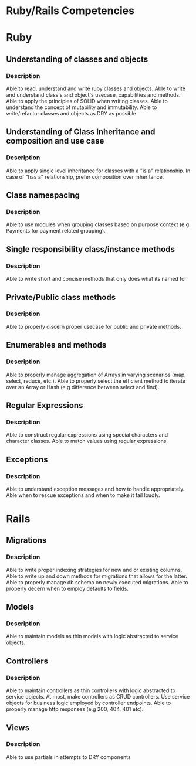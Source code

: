 # Ruby/Rails Competencies

# Ruby

## Understanding of classes and objects
### Description

Able to read, understand and write ruby classes and objects.
Able to write and understand class's and object's usecase, capabilities and methods.
Able to apply the principles of SOLID when writing classes.
Able to understand the concept of mutability and immutability.
Able to write/refactor classes and objects as DRY as possible

## Understanding of Class Inheritance and composition and use case
### Description
Able to apply single level inheritance for classes with a "is a" relationship.
In case of "has a" relationship, prefer composition over inheritance.

## Class namespacing
### Description
Able to use modules when grouping classes based on purpose context (e.g Payments for payment related grouping).

## Single responsibility class/instance methods
### Description
Able to write short and concise methods that only does what its named for.

## Private/Public class methods
### Description
Able to properly discern proper usecase for public and private methods.

## Enumerables and methods
### Description
Able to properly manage aggregation of Arrays in varying scenarios (map, select, reduce, etc.).
Able to properly select the efficient method to iterate over an Array or Hash (e.g difference between select and find).

## Regular Expressions
### Description
Able to construct regular expressions using special characters and character classes.
Able to match values using regular expressions.

## Exceptions
### Description
Able to understand exception messages and how to handle appropriately.
Able when to rescue exceptions and when to make it fail loudly.

# Rails

## Migrations
### Description
Able to write proper indexing strategies for new and or existing columns.
Able to write up and down methods for migrations that allows for the latter.
Able to properly manage db schema on newly executed migrations.
Able to properly decern when to employ defaults to fields.

## Models
### Description
Able to maintain models as thin models with logic abstracted to service objects.

## Controllers
### Description
Able to maintain controllers as thin controllers with logic abstracted to service objects.
At most, make controllers as CRUD controllers.
Use service objects for business logic employed by controller endpoints.
Able to properly manage http responses (e.g 200, 404, 401 etc).

## Views
### Description
Able to use partials in attempts to DRY components
